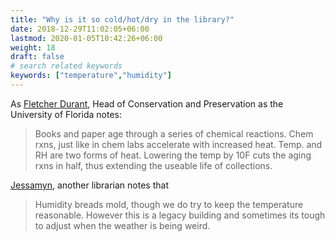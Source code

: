```yaml
---
title: "Why is it so cold/hot/dry in the library?"
date: 2018-12-29T11:02:05+06:00
lastmod: 2020-01-05T10:42:26+06:00
weight: 18
draft: false
# search related keywords
keywords: ["temperature","humidity"]
---
```

As [Fletcher Durant](https://twitter.com/fletcherdurant/status/1307392683950866434), Head of Conservation and Preservation as the University of Florida notes:

> Books and paper age through a series of chemical reactions. Chem rxns, just like in chem labs accelerate with increased heat. Temp. and RH are two forms of heat. Lowering the temp by 10F cuts the aging rxns in half, thus extending the useable life of collections.

[Jessamyn](https://twitter.com/jessamyn), another librarian notes that

> Humidity breads mold, though we do try to keep the temperature reasonable. However this is a legacy building and sometimes its tough to adjust when the weather is being weird.
